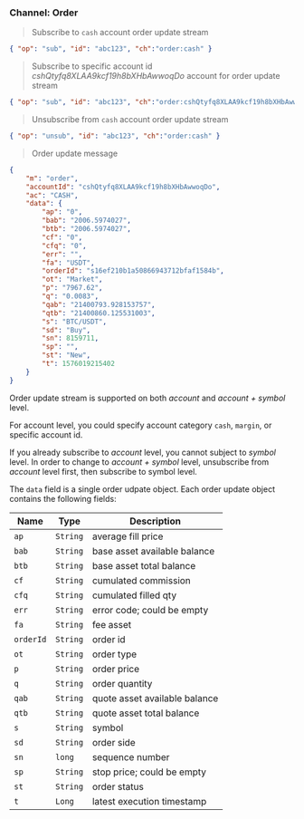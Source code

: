 ### Channel: Order

> Subscribe to `cash` account order update stream

```json
{ "op": "sub", "id": "abc123", "ch":"order:cash" }
```

> Subscribe to specific account id *cshQtyfq8XLAA9kcf19h8bXHbAwwoqDo* account for order update stream

```json
{ "op": "sub", "id": "abc123", "ch":"order:cshQtyfq8XLAA9kcf19h8bXHbAwwoqDo" }
```

> Unsubscribe from `cash` account order update stream

```json
{ "op": "unsub", "id": "abc123", "ch":"order:cash" }
```


> Order update message

```json
{
    "m": "order", 
    "accountId": "cshQtyfq8XLAA9kcf19h8bXHbAwwoqDo", 
    "ac": "CASH", 
    "data": {
        "ap": "0", 
        "bab": "2006.5974027", 
        "btb": "2006.5974027",
        "cf": "0", 
        "cfq": "0", 
        "err": "", 
        "fa": "USDT",
        "orderId": "s16ef210b1a50866943712bfaf1584b", 
        "ot": "Market", 
        "p": "7967.62", 
        "q": "0.0083", 
        "qab": "21400793.928153757", 
        "qtb": "21400860.125531003", 
        "s": "BTC/USDT", 
        "sd": "Buy", 
        "sn": 8159711, 
        "sp": "", 
        "st": "New", 
        "t": 1576019215402
    }
}
```

Order update stream is supported on both *account* and *account + symbol* level.

For account level, you could specify account category `cash`, `margin`, or specific account id.

If you already subscribe to *account* level, you cannot subject to *symbol* level. In order to change to *account + symbol* level, unsubscribe from *account* level first, then subscribe to symbol level.

The `data` field is a single order udpate object.  Each order update object contains the following fields:

Name     | Type     | Description                                                                                    
---------| -------- | ---------------------------------
`ap`     | `String` | average fill price
`bab`    | `String` | base asset available balance
`btb`    | `String` | base asset total balance
`cf`     | `String` | cumulated commission
`cfq`    | `String` | cumulated filled qty
`err`    | `String` | error code; could be empty
`fa`     | `String` | fee asset
`orderId`| `String` | order id
`ot`     | `String` | order type
`p`      | `String` | order price
`q`      | `String` | order quantity
`qab`    | `String` | quote asset available balance
`qtb`    | `String` | quote asset total balance
`s`      | `String` | symbol
`sd`     | `String` | order side
`sn`     | `long`   | sequence number
`sp`     | `String` | stop price; could be empty
`st`     | `String` | order status
`t`      | `Long`   | latest execution timestamp
